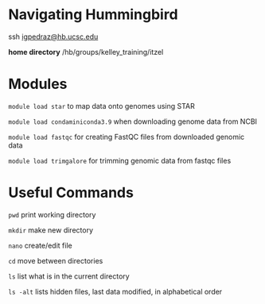 # Navigating Hummingbird

ssh igpedraz@hb.ucsc.edu

**home directory** /hb/groups/kelley_training/itzel

# Modules

```module load star``` to map data onto genomes using STAR

```module load condaminiconda3.9``` when downloading genome data from NCBI

```module load fastqc``` for creating FastQC files from downloaded genomic data

```module load trimgalore``` for trimming genomic data from fastqc files

# Useful Commands

```pwd``` print working directory

```mkdir``` make new directory

```nano``` create/edit file

```cd``` move between directories

```ls``` list what is in the current directory

```ls -alt``` lists hidden files, last data modified, in alphabetical order
